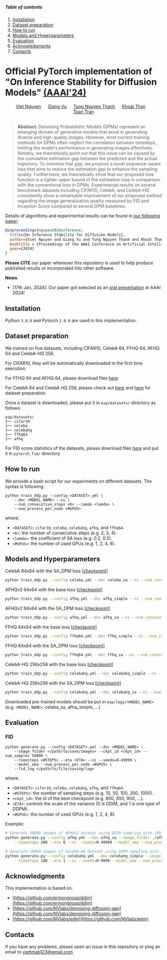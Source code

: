 ##### Table of contents
1. [Installation](#installation)
2. [Dataset preparation](#dataset-preparation)
3. [How to run](#how-to-run)
4. [Models and Hyperparameters](#models-and-hyperparameters)
5. [Evaluation](#evaluation)
6. [Acknowledgments](#acknowledgments)
7. [Contacts](#contacts)

# Official PyTorch implementation of "On Inference Stability for Diffusion Models" [(AAAI'24)](https://arxiv.org/abs/2312.12431)
<div align="center">
  <a href="https://github.com/viettmab" target="_blank">Viet&nbsp;Nguyen</a> &emsp;
  <a href="https://ginlov.github.io" target="_blank">Giang&nbsp;Vu</a> &emsp;
  <a href="https://github.com/tungnthust" target="_blank">Tung&nbsp;Nguyen&nbsp;Thanh</a> &emsp;
  <a href="https://users.soict.hust.edu.vn/khoattq/index.htm" target="_blank">Khoat&nbsp;Than</a> &emsp;
  <a href="https://scholar.google.com.vn/citations?user=PnwSuNMAAAAJ" target="_blank">Toan&nbsp;Tran</a>
  <br> <br>
  
</div>

> **Abstract**: Denoising Probabilistic Models (DPMs) represent an emerging domain of generative models that excel in generating diverse and high-quality images. However, most current training methods for DPMs often neglect the correlation between timesteps, limiting the model's performance in generating images effectively. Notably, we theoretically point out that this issue can be caused by the cumulative estimation gap between the predicted and the actual trajectory. To minimize that gap, we propose a novel sequence-aware loss that aims to reduce the estimation gap to enhance the sampling quality. Furthermore, we theoretically show that our proposed loss function is a tighter upper bound of the estimation loss in comparison with the conventional loss in DPMs. Experimental results on several benchmark datasets including CIFAR10, CelebA, and CelebA-HQ consistently show a remarkable improvement of our proposed method regarding the image generalization quality measured by FID and Inception Score compared to several DPM baselines.

Details of algorithms and experimental results can be found in [our following paper](https://arxiv.org/abs/2312.12431):
```bibtex
@inproceedings{nguyen2024inference,
  title={On Inference Stability for Diffusion Models},
  author={Viet Nguyen and Giang Vu and Tung Nguyen Thanh and Khoat Than and Toan Tran},
  booktitle = {Proceedings of the AAAI Conference on Artificial Intelligence}
  year={2024}
}
```
**Please CITE** our paper whenever this repository is used to help produce published results or incorporated into other software.

**News**
- [17th Jan, 2024]: Our paper got selected as an [oral presentation](https://aaai.org/wp-content/uploads/2024/01/AAAI-24-Oral-Papers-Schedule.pdf) at AAAI 2024!

## Installation ##
Python `3.8.0` and Pytorch `2.0.0` are used in this implementation.

<!-- It is recommended to create `conda` env from our provided [environment.yml](./environment.yml):
```
conda env create -f environment.yml
conda activate sadpm
``` -->

<!-- Or you can install the necessary libraries as follows:
```bash
pip install -r requirements.txt
``` -->

## Dataset preparation ##
We trained on five datasets, including CIFAR10, CelebA 64, FFHQ 64, AFHQ 64 and CelebA-HQ 256. 

For CIFAR10, they will be automatically downloaded in the first time execution. 

For FFHQ 64 and AFHQ 64, please download files [here](https://drive.google.com/drive/folders/1QvhF8wfPtnoZY8YMGGEdRlNDUhb0kV3E)

For CelebA 64 and CelebA HQ 256, please check out [here](https://mmlab.ie.cuhk.edu.hk/projects/CelebA.html) and [here](https://github.com/NVlabs/NVAE#set-up-file-paths-and-data) for dataset preparation.

Once a dataset is downloaded, please put it in `exp/datasets/` directory as follows:
```
exp/datasets/
├── cifar10
├── celeba
├── celebahq
├── ffhq64
├── afhq
```

For FID score statistics of the datasets, please download files [here](https://drive.google.com/drive/folders/1_T6Sp1rC8LqqOjhMo9uDX2KHg6beWcBQ) and put it in `pytorch_fid/` directory

## How to run ##
We provide a bash script for our experiments on different datasets. The syntax is following:
```
python train_ddp.py --config <DATASET>.yml \
    --doc <MODEL_NAME> --ni \
    --num_consecutive_steps <K> --lamda <lamda> \
    --num_process_per_node <#GPUS>
```
where:
- `<DATASET>`: `cifar10`, `celeba`, `celebahq`, `afhq`, and `ffhq64`.
- `<K>`: the number of consecutive steps (e.g. 2, 3, 4).
- `<lamda>`: the coefficient of SA loss (e.g. 0.2, 0.5).
- `<#GPUS>`: the number of used GPUs (e.g. 1, 2, 4, 8).

## Models and Hyperparameters ##

CelebA 64x64 with the SA_DPM loss [[checkpoint](https://drive.google.com/drive/folders/1L-2EPsD5cZ07XA55ke1gzx38NLOSoOyF)]
```bash
python train_ddp.py --config celeba.yml --doc celeba_sa --ni --num_consecutive_steps 2 --lamda 1 --num_process_per_node 4
```

AFHQv2 64x64 with the base loss [[checkpoint](https://drive.google.com/drive/folders/1P85qx4PjhDbN10ke2OeJeZlTH4Ls6AFn)]
```bash
python train_ddp.py --config afhq.yml --doc afhq_simple --ni --num_consecutive_steps 0 --lamda 0 --num_process_per_node 4
```

AFHQv2 64x64 with the SA_DPM loss [[checkpoint](https://drive.google.com/drive/folders/1Tj0HiA0qBJ3k5_ot2FI9jBPK75oJdcty)]
```bash
python train_ddp.py --config afhq.yml --doc afhq_sa --ni --num_consecutive_steps 2 --lamda 0.2 --num_process_per_node 4
```

FFHQ 64x64 with the base loss [[checkpoint](https://drive.google.com/drive/folders/1V2s3MFXgT4kVsZMjrtmiKBnZ2ALKePkz)]
```bash
python train_ddp.py --config ffhq64.yml --doc ffhq_simple --ni --num_consecutive_steps 0 --lamda 0 --num_process_per_node 4
```

FFHQ 64x64 with the SA_DPM loss [[checkpoint](https://drive.google.com/drive/folders/1ET8SXPBh-3OPk3oOEPMhimqce4M2KKxk)]
```bash
python train_ddp.py --config ffhq64.yml --doc ffhq_sa --ni --num_consecutive_steps 2 --lamda 0.5 --num_process_per_node 4
```

CelebA-HQ 256x256 with the base loss [[checkpoint](https://drive.google.com/drive/folders/15T9CvC1rfok1ky4m7LZiI0qQvm5ARw8W)]
```bash
python train_ddp.py --config celebahq.yml --doc celebahq_simple --ni --num_consecutive_steps 0 --lamda 0 --num_process_per_node 4
```

CelebA-HQ 256x256 with the SA_DPM loss [[checkpoint](https://drive.google.com/drive/folders/1Ce9TFx4lb57eyY121Y4-aIfx-3xZ2bah)]
```bash
python train_ddp.py --config celebahq.yml --doc celebahq_sa --ni --num_consecutive_steps 2 --lamda 0.1 --num_process_per_node 4
```

Downloaded pre-trained models should be put in `exp/logs/<MODEL_NAME>` (e.g. `<MODEL_NAME>`:  celeba_sa, afhq_simple, ...)

## Evaluation ##
### FID ###
```
python generate.py --config <DATASET>.yml --doc <MODEL_NAME> \
    --image_folder </path/to/save/images> --ckpt_id <ckpt_id> --num_samples 50000 \
    --timesteps <#STEPS> --eta <ETA> --ni --seeds=0-49999 \
    --model_ema --num_process_per_node <#GPUS> \
    --fid_log </path/to/file/saving/log>
```
where:
- `<DATASET>`: `cifar10`, `celeba`, `celebahq`, `afhq`, and `ffhq64`.
- `<#STEPS>`: the number of sampling steps (e.g. 10, 50, 100, 200, 1000).
- `<ckpt_id>`: the id of the best checkpoint  (e.g. 800, 850, 900, ...).
- `<ETA>`: controls the scale of the variance (0 is DDIM, and 1 is one type of DDPM).
- `<#GPUS>`: the number of used GPUs (e.g. 1, 2, 4, 8).

Example: 
```bash
# Generate 50000 images of AFHQv2 dataset using DDIM sampling with 200 steps (4 GPUs)
python generate.py --config afhq.yml --doc afhq_sa --image_folder ./afhq_sa/1500_DDIM_T200 --ckpt_id 1500 --num_samples 50000 \
    --timesteps 200 --eta 0 --ni --seeds=0-49999 --model_ema --num_process_per_node 4 --fid_log fid_afhq_sa.txt

# Generate 10000 images of CelebA-HQ dataset using DDPM sampling with 100 steps (4 GPUs)
python generate.py --config celebahq.yml --doc celebahq_simple --image_folder ./celebahq_simple/700_DDPM_T100 --ckpt_id 700 --num_samples 10000 \
    --timesteps 100 --eta 1 --ni --seeds=0-9999 --model_ema --num_process_per_node 4 --fid_log fid_celebahq_simple.txt
```


## Acknowledgments
This implementation is based on:
- [https://github.com/ermongroup/ddim](https://github.com/ermongroup/ddim) 
- [https://github.com/NVlabs/denoising-diffusion-gan](https://github.com/NVlabs/denoising-diffusion-gan)
- [https://github.com/NVlabs/edm](https://github.com/NVlabs/edm)

## Contacts ##
If you have any problems, please open an issue in this repository or ping an email to [viettmab123@gmail.com](mailto:viettmab123@gmail.com).
